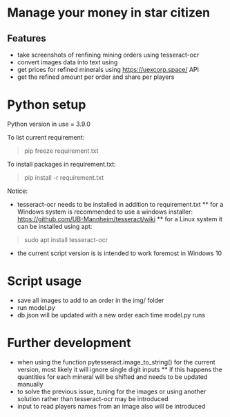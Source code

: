 # Manage your money in star citizen
## Features
* take screenshots of renfining mining orders using tesseract-ocr
* convert images data into text using 
* get prices for refined minerals using https://uexcorp.space/ API
* get the refined amount per order and share per players

# Python setup
Python version in use = 3.9.0

To list current requirement:
> pip freeze requirement.txt

To install packages in requirement.txt:
> pip install -r requirement.txt

Notice:
* tesseract-ocr needs to be installed in addition to requirement.txt
** for a Windows system is recommended to use a windows installer:
https://github.com/UB-Mannheim/tesseract/wiki
** for a Linux system it can be installed using apt:
> sudo apt install tesseract-ocr
* the current script version is is intended to work foremost in Windows 10

# Script usage
* save all images to add to an order in the img/ folder
* run model.py
* db.json will be updated with a new order each time model.py runs

# Further development
* when using the function pytesseract.image_to_string() for the current version, most likely it will ignore single digit inputs
** if this happens the quantities for each mineral will be shifted and needs to be updated manually
* to solve the previous issue, tuning for the images or using another solution rather than tesseract-ocr may be introduced
* input to read players names from an image also will be introduced
